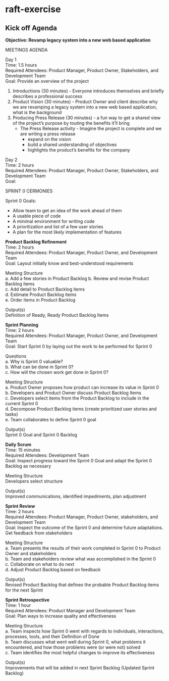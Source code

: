 # raft-exercise
## Kick off Agenda

**Objective: Revamp legacy system into a new web based application**

MEETINGS AGENDA

Day 1  
Time: 1.5 hours  
Required Attendees: Product Manager, Product Owner, Stakeholders, and Development Team    
Goal: Provide an overview of the project  

1. Introductions (30 minutes) - Everyone introduces themselves and briefly describes a professional success      
2. Product Vision (30 minutes) - Product Owner and client describe why we are revamping a legacy system into a new web based application, what is the background  
3. Producing Press Release (30 minutes) - a fun way to get a shared view of the project’s purpose by touting the benefits it’ll bring  
   - The Press Release activity - Imagine the project is complete and we are writing a press release  
     - expand on the vision
     - build a shared understanding of objectives
     - highlights the product’s benefits for the company

Day 2  
Time: 2 hours  
Required Attendees: Product Manager, Product Owner, Stakeholders, and Development Team    
Goal: 

SPRINT 0 CERMONIES  

Sprint 0 Goals:   
- Allow team to get an idea of the work ahead of them  
- A usable piece of code    
- A minimal environment for writing code  
- A prioritization and list of a few user stories  
- A plan for the most likely implementation of features  

**Product Backlog Refinement**  
Time: 2 hours  
Required Attendees: Product Manager, Product Owner, and Development Team  
Goal: Layout initially know and best-understood requirements  

Meeting Structure   
a. Add a few stories in Product Backlog
b. Review and revise Product Backlog items    
c. Add detail to Product Backlog items  
d. Estimate Product Backlog items  
e. Order items in Product Backlog    

Output(s)    
Definition of Ready, Ready Product Backlog Items  

**Sprint Planning**    
Time: 2 hours  
Required Attendees: Product Manager, Product Owner, and Development Team  
Goal: Start Sprint 0 by laying out the work to be performed for Sprint 0  

Questions  
a. Why is Sprint 0 valuable?  
b. What can be done in Sprint 0?  
c. How will the chosen work get done in Sprint 0?  

Meeting Structure   
a. Product Owner proposes how product can increase its value in Sprint 0   
b. Developers and Product Owner discuss Product Backlog Items  
c. Developers select items from the Product Backlog to include in the current Sprint 0    
d. Decompose Product Backlog items  (create prioritized user stories and tasks)  
e. Team collaborates to define Sprint 0 goal      

Output(s)    
Sprint 0 Goal and Sprint 0 Backlog

**Daily Scrum**  
Time: 15 minutes  
Required Attendees: Development Team    
Goal: Inspect progress toward the Sprint 0 Goal and adapt the Sprint 0 Backlog as necessary

Meeting Structure   
Developers select structure

Output(s)    
Improved communications, identified impediments, plan adjustment

**Sprint Review**  
Time: 2 hours    
Required Attendees: Product Manager, Product Owner, stakeholders, and Development Team  
Goal: Inspect the outcome of the Sprint 0 and determine future adaptations.  Get feedback from stakeholders

Meeting Structure  
a. Team presents the results of their work completed in Sprint 0 to Product Owner and stakeholders  
b. Team and stakeholders review what was accomplished in the Sprint 0    
c. Collaborate on what to do next  
d. Adjust Product Backlog based on feedback  

Output(s)    
Revised Product Backlog that defines the probable Product Backlog items for the next Sprint  

**Sprint Retrospective**    
Time: 1 hour  
Required Attendees: Product Manager and Development Team      
Goal: Plan ways to increase quality and effectiveness  

Meeting Structure    
a. Team inspects how Sprint 0 went with regards to individuals, interactions, processes, tools, and their Definition of Done  
b. Team discusses what went well during Sprint 0, what problems it encountered, and how those problems were (or were not) solved  
c. Team identifies the most helpful changes to improve its effectiveness 

Output(s)  
Improvements that will be added in next Sprint Backlog (Updated Sprint Backlog)
